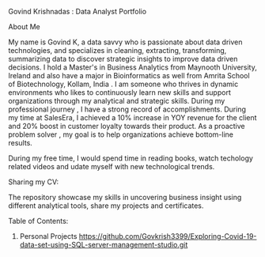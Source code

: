 Govind Krishnadas : Data Analyst Portfolio

About Me

My name is Govind K, a data savvy who is passionate about data driven technologies, and specializes in cleaning, extracting, transforming, summarizing data to discover strategic insights to improve data driven decisions. I hold a Master's in Business Analytics from Maynooth University, Ireland and also have a major in Bioinformatics as well from Amrita School of Biotechnology, Kollam, India . I am someone who thrives in dynamic environments who likes to continuously learn new skills and support organizations through my analytical and strategic skills. During my professional journey , I have a strong record of accomplishments. During my time at SalesEra, I achieved a 10% increase in YOY revenue for the client and 20% boost in customer loyalty towards their product. As a proactive problem solver , my goal is to help organizations achieve bottom-line results. 

During my free time, I would spend time in reading books, watch techology related videos and udate myself with new technological trends.

Sharing my CV: 

The repository showcase my skills in uncovering business insight  using different analytical tools, share my projects and certificates.

Table of Contents:

1) Personal Projects
    https://github.com/Govkrish3399/Exploring-Covid-19-data-set-using-SQL-server-management-studio.git
   
   
